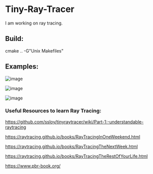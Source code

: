 # Tiny-Ray-Tracer

I am working on ray tracing. 

## Build: 

cmake .. -G"Unix Makefiles"

## Examples:

![image](https://github.com/tuananohut/Tiny-Ray-Tracer/assets/57767763/d348ec5d-1472-4464-9327-bdde43fb9fb4)

![image](https://github.com/tuananohut/Tiny-Ray-Tracer/assets/57767763/55da58b9-f5e4-46a4-a9e8-98cceea0a38b)

![image](https://github.com/tuananohut/Tiny-Ray-Tracer/assets/57767763/f05908d6-04ae-4ae3-ae83-535d387c2801)



### Useful Resources to learn Ray Tracing:

https://github.com/ssloy/tinyraytracer/wiki/Part-1:-understandable-raytracing

https://raytracing.github.io/books/RayTracingInOneWeekend.html

https://raytracing.github.io/books/RayTracingTheNextWeek.html

https://raytracing.github.io/books/RayTracingTheRestOfYourLife.html

https://www.pbr-book.org/
